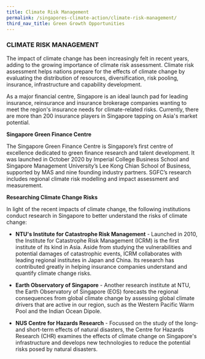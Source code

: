 ```yaml
---
title: Climate Risk Management
permalink: /singapores-climate-action/climate-risk-management/
third_nav_title: Green Growth Opportunities
---
```

### CLIMATE RISK MANAGEMENT

The impact of climate change has been increasingly felt in recent years, adding to the growing importance of climate risk assessment. Climate risk assessment helps nations prepare for the effects of climate change by evaluating the distribution of resources, diversification, risk pooling, insurance, infrastructure and capability development.

As a major financial centre, Singapore is an ideal launch pad for leading insurance, reinsurance and insurance brokerage companies wanting to meet the region's insurance needs for climate-related risks. Currently, there are more than 200 insurance players in Singapore tapping on Asia's market potential.

**Singapore Green Finance Centre**

The Singapore Green Finance Centre is Singapore’s first centre of excellence dedicated to green finance research and talent development.  It was launched in October 2020 by Imperial College Business School and Singapore Management University’s Lee Kong Chian School of Business, supported by MAS and nine founding industry partners. SGFC’s research includes regional climate risk modelling and impact assessment and measurement.

**Researching Climate Change Risks**

In light of the recent impacts of climate change, the following institutions conduct research in Singapore to better understand the risks of climate change:

* **NTU's Institute for Catastrophe Risk Management** - Launched in 2010, the Institute for Catastrophe Risk Management (ICRM) is the first institute of its kind in Asia. Aside from studying the vulnerabilities and potential damages of catastrophic events, ICRM collaborates with leading regional institutes in Japan and China. Its research has contributed greatly in helping insurance companies understand and quantify climate change risks.

* **Earth Observatory of Singapore** - Another research institute at NTU, the Earth Observatory of Singapore (EOS) forecasts the regional consequences from global climate change by assessing global climate drivers that are active in our region, such as the Western Pacific Warm Pool and the Indian Ocean Dipole.

* **NUS Centre for Hazards Research** - Focussed on the study of the long- and short-term effects of natural disasters, the Centre for Hazards Research (CHR) examines the effects of climate change on Singapore's infrastructure and develops new technologies to reduce the potential risks posed by natural disasters.